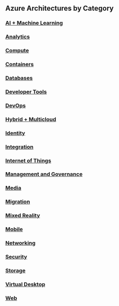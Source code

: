 ## Azure Architectures by Category

### [AI + Machine Learning](/azure/architectures/ai-ml.md)
### [Analytics](/azure/architectures/analytics.md)
### [Compute](/azure/architectures/compute.md)
### [Containers](/azure/architectures/containers.md)
### [Databases](/azure/architectures/databases.md)
### [Developer Tools](/azure/architectures/devtools.md)
### [DevOps](/azure/architectures/devops.md)
### [Hybrid + Multicloud](/azure/architectures/hybrid.md)
### [Identity](/azure/architectures/identity.md)
### [Integration](/azure/architectures/integration.md)
### [Internet of Things](/azure/architectures/iot.md)
### [Management and Governance](/azure/architectures/management.md)
### [Media](/azure/architectures/media.md)
### [Migration](/azure/architectures/media.md)
### [Mixed Reality](/azure/architectures/mixed-reality.md)
### [Mobile](/azure/architectures/mobile.md)
### [Networking](/azure/architectures/networking.md)
### [Security](/azure/architectures/security.md)
### [Storage](/azure/architectures/storage.md)
### [Virtual Desktop](/azure/architectures/vdesktop.md)
### [Web](/azure/architectures/web.md)

